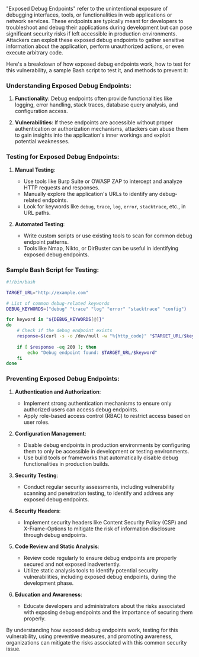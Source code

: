 "Exposed Debug Endpoints" refer to the unintentional exposure of debugging interfaces, tools, or functionalities in web applications or network services. These endpoints are typically meant for developers to troubleshoot and debug their applications during development but can pose significant security risks if left accessible in production environments. Attackers can exploit these exposed debug endpoints to gather sensitive information about the application, perform unauthorized actions, or even execute arbitrary code.

Here's a breakdown of how exposed debug endpoints work, how to test for this vulnerability, a sample Bash script to test it, and methods to prevent it:

### Understanding Exposed Debug Endpoints:

1. **Functionality**: Debug endpoints often provide functionalities like logging, error handling, stack traces, database query analysis, and configuration access.
  
2. **Vulnerabilities**: If these endpoints are accessible without proper authentication or authorization mechanisms, attackers can abuse them to gain insights into the application's inner workings and exploit potential weaknesses.

### Testing for Exposed Debug Endpoints:

1. **Manual Testing**:
   - Use tools like Burp Suite or OWASP ZAP to intercept and analyze HTTP requests and responses.
   - Manually explore the application's URLs to identify any debug-related endpoints.
   - Look for keywords like `debug`, `trace`, `log`, `error`, `stacktrace`, etc., in URL paths.

2. **Automated Testing**:
   - Write custom scripts or use existing tools to scan for common debug endpoint patterns.
   - Tools like Nmap, Nikto, or DirBuster can be useful in identifying exposed debug endpoints.

### Sample Bash Script for Testing:

```bash
#!/bin/bash

TARGET_URL="http://example.com"

# List of common debug-related keywords
DEBUG_KEYWORDS=("debug" "trace" "log" "error" "stacktrace" "config")

for keyword in "${DEBUG_KEYWORDS[@]}"
do
    # Check if the debug endpoint exists
    response=$(curl -s -o /dev/null -w "%{http_code}" "$TARGET_URL/$keyword")
    
    if [ $response -eq 200 ]; then
        echo "Debug endpoint found: $TARGET_URL/$keyword"
    fi
done
```

### Preventing Exposed Debug Endpoints:

1. **Authentication and Authorization**:
   - Implement strong authentication mechanisms to ensure only authorized users can access debug endpoints.
   - Apply role-based access control (RBAC) to restrict access based on user roles.

2. **Configuration Management**:
   - Disable debug endpoints in production environments by configuring them to only be accessible in development or testing environments.
   - Use build tools or frameworks that automatically disable debug functionalities in production builds.

3. **Security Testing**:
   - Conduct regular security assessments, including vulnerability scanning and penetration testing, to identify and address any exposed debug endpoints.

4. **Security Headers**:
   - Implement security headers like Content Security Policy (CSP) and X-Frame-Options to mitigate the risk of information disclosure through debug endpoints.

5. **Code Review and Static Analysis**:
   - Review code regularly to ensure debug endpoints are properly secured and not exposed inadvertently.
   - Utilize static analysis tools to identify potential security vulnerabilities, including exposed debug endpoints, during the development phase.

6. **Education and Awareness**:
   - Educate developers and administrators about the risks associated with exposing debug endpoints and the importance of securing them properly.

By understanding how exposed debug endpoints work, testing for this vulnerability, using preventive measures, and promoting awareness, organizations can mitigate the risks associated with this common security issue.
